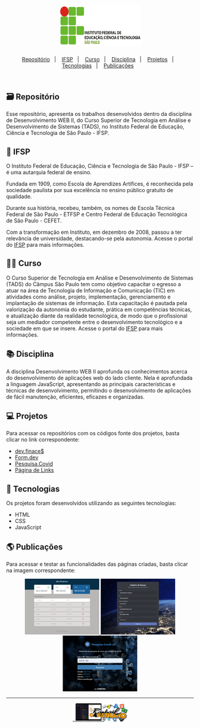  <h1 align="center">
  <a href="https://spo.ifsp.edu.br/">
     <img alt="Logo IFSP" title="Logo IFSP" src="github/logoIFSP.png" width="220px"/>
  </a>
 </h1>

<p align="center">
  <a href="https://github.com/C4PISTRANO/DW2A4/blob/main/README.md#-repositório">Repositório</a>&nbsp;&nbsp;&nbsp;|&nbsp;&nbsp;&nbsp;
  <a href="#-ifsp">IFSP</a>&nbsp;&nbsp;&nbsp;|&nbsp;&nbsp;&nbsp;
  <a href="#-curso">Curso</a>&nbsp;&nbsp;&nbsp;|&nbsp;&nbsp;&nbsp;
  <a href="#-disciplina">Disciplina</a>&nbsp;&nbsp;&nbsp;|&nbsp;&nbsp;&nbsp;
  <a href="#-projetos">Projetos</a>&nbsp;&nbsp;&nbsp;|&nbsp;&nbsp;&nbsp;
  <a href="#-tecnologias">Tecnologias</a>&nbsp;&nbsp;&nbsp;|&nbsp;&nbsp;&nbsp;
  <a href="#-publicações">Publicações</a>&nbsp;&nbsp;&nbsp;
 </p>
 
 <br>

## 🗃️ Repositório

Esse repositório, apresenta os trabalhos desenvolvidos dentro da disciplina de Desenvolvimento WEB II, do Curso Superior de Tecnologia em Análise e Desenvolvimento de Sistemas (TADS), no Instituto Federal de Educação, Ciência e Tecnologia de São Paulo - IFSP.

## 🏫 IFSP

O Instituto Federal de Educação, Ciência e Tecnologia de São Paulo - IFSP – é uma autarquia federal de ensino.

Fundada em 1909, como Escola de Aprendizes Artífices, é reconhecida pela sociedade paulista por sua excelência no ensino público gratuito de qualidade.

Durante sua história, recebeu, também, os nomes de Escola Técnica Federal de São Paulo - ETFSP e Centro Federal de Educação Tecnológica de São Paulo - CEFET. 

Com a transformação em Instituto, em dezembro de 2008, passou a ter relevância de universidade, destacando-se pela autonomia. Acesse o portal do [IFSP](https://spo.ifsp.edu.br/) para mais informações.

## 👨‍💻 Curso

O Curso Superior de Tecnologia em Análise e Desenvolvimento de Sistemas (TADS) do Câmpus São Paulo tem como objetivo capacitar o egresso a atuar na área de Tecnologia de Informação e Comunicação (TIC) em atividades como análise, projeto, implementação, gerenciamento e implantação de sistemas de informação. Esta capacitação é pautada pela valorização da autonomia do estudante, prática em competências técnicas, e atualização diante da realidade tecnológica, de modo que o profissional seja um mediador competente entre o desenvolvimento tecnológico e a sociedade em que se insere. Acesse o portal do [IFSP](https://spo.ifsp.edu.br/tads) para mais informações.

## 📚 Disciplina

A disciplina Desenvolvimento WEB II aprofunda os conhecimentos acerca do desenvolvimento de aplicações web do lado cliente. Nela é aprofundada a linguagem JavaScript, apresentando as principais características e técnicas de desenvolvimento, permitindo o desenvolvimento de aplicações de fácil manutenção, eficientes, eficazes e organizadas.

## 💻 Projetos

Para acessar os repositórios com os códigos fonte dos projetos, basta clicar no link correspondente:

- [dev.finace$](https://github.com/C4PISTRANO/DW2A4/tree/main/Atividades/A4)
- [Form.dev](https://github.com/C4PISTRANO/DW2A4/tree/main/Atividades/A5)
- [Pesquisa.Covid](https://github.com/C4PISTRANO/DW2A4/tree/main/Atividades/4A)
- [Página de Links](https://github.com/C4PISTRANO/DW2A4/tree/main/P%C3%A1gina%20de%20links)
</p>



## 🚀 Tecnologias

Os projetos foram desenvolvidos utilizando as seguintes tecnologias:

- HTML
- CSS
- JavaScript

## 🌎 Publicações

Para acessar e testar as funcionalidades das páginas criadas, basta clicar na imagem correspondente:

<p align="center">
  <a href="https://c4pistrano.github.io/DW2A4/Atividades/A4/">
    <img alt="dev.finances" title="dev.finance$" src="github/preview1.png" width="200px" border-radius="3px">
  </a>
  <a href="https://c4pistrano.github.io/DW2A4/Atividades/A5">
    <img alt="Form.dev" title="Form.dev" src="github/preview2.png" width="200px">
  </a>
  <a href="https://c4pistrano.github.io/DW2A4/Atividades/4A/">
    <img alt="Pesquisa.Covid" title="Pesquisa.Covid" src="github/preview3.png" width="200px">
  </a>
  
<!--
  <a href="https://c4pistrano.github.io/DW2A4/Página de links">
    <img alt="Página de Links" title="Página de Links" src="Página de links/src/img/preview.png" width="200px">
  </a>
-->  

---
 <p align="center">
 <a href="https://github.com/C4PISTRANO">
    <img alt="Logo C4PISTRANO" title="C4PISTRANO" src="https://github.com/C4PISTRANO/Github/blob/main/BannerRaphaelCapistrano.png" width="150px">
 </a>
 </p>
